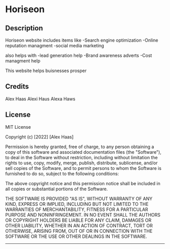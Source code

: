 # Horiseon

## Description

Horiseon website includes items like
    -Search engine optimization
    -Online reputation managment
    -social media marketing 

also helps with 
    -lead generation help
    -Brand awareness adverts
    -Cost managment help

This website helps buisnesses prosper 

## Credits

Alex Haas
Alexi Haus
Alexa Haws


## License

MIT License

Copyright (c) [2022] [Alex Haas]

Permission is hereby granted, free of charge, to any person obtaining a copy
of this software and associated documentation files (the "Software"), to deal
in the Software without restriction, including without limitation the rights
to use, copy, modify, merge, publish, distribute, sublicense, and/or sell
copies of the Software, and to permit persons to whom the Software is
furnished to do so, subject to the following conditions:

The above copyright notice and this permission notice shall be included in all
copies or substantial portions of the Software.

THE SOFTWARE IS PROVIDED "AS IS", WITHOUT WARRANTY OF ANY KIND, EXPRESS OR
IMPLIED, INCLUDING BUT NOT LIMITED TO THE WARRANTIES OF MERCHANTABILITY,
FITNESS FOR A PARTICULAR PURPOSE AND NONINFRINGEMENT. IN NO EVENT SHALL THE
AUTHORS OR COPYRIGHT HOLDERS BE LIABLE FOR ANY CLAIM, DAMAGES OR OTHER
LIABILITY, WHETHER IN AN ACTION OF CONTRACT, TORT OR OTHERWISE, ARISING FROM,
OUT OF OR IN CONNECTION WITH THE SOFTWARE OR THE USE OR OTHER DEALINGS IN THE
SOFTWARE.

---
